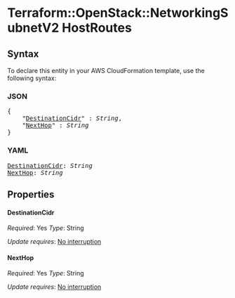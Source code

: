 # Terraform::OpenStack::NetworkingSubnetV2 HostRoutes

## Syntax

To declare this entity in your AWS CloudFormation template, use the following syntax:

### JSON

<pre>
{
    "<a href="#destinationcidr" title="DestinationCidr">DestinationCidr</a>" : <i>String</i>,
    "<a href="#nexthop" title="NextHop">NextHop</a>" : <i>String</i>
}
</pre>

### YAML

<pre>
<a href="#destinationcidr" title="DestinationCidr">DestinationCidr</a>: <i>String</i>
<a href="#nexthop" title="NextHop">NextHop</a>: <i>String</i>
</pre>

## Properties

#### DestinationCidr

_Required_: Yes
_Type_: String

_Update requires_: [No interruption](https://docs.aws.amazon.com/AWSCloudFormation/latest/UserGuide/using-cfn-updating-stacks-update-behaviors.html#update-no-interrupt)

#### NextHop

_Required_: Yes
_Type_: String

_Update requires_: [No interruption](https://docs.aws.amazon.com/AWSCloudFormation/latest/UserGuide/using-cfn-updating-stacks-update-behaviors.html#update-no-interrupt)

